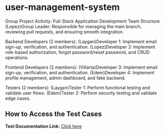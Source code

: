 # user-management-system
Group Project Activity: Full-Stack Application Development
Team Structure
(Lopez)Group Leader: Responsible for managing the main branch, reviewing pull requests, and ensuring smooth integration.

Backend Developers (2 members):
(Laygan)Developer 1: Implement email sign-up, verification, and authentication.
(Lopez)Developer 2: Implement role-based authorization, forgot password/reset password, and CRUD operations.

Frontend Developers (2 members):
(Villarta)Developer 3: Implement email sign-up, verification, and authentication.
(Edem)Developer 4: Implement profile management, admin dashboard, and fake backend.

Testers (2 members):
(Laygan)Tester 1: Perform functional testing and validate user flows.
(Edem)Tester 2: Perform security testing and validate edge cases.

## How to Access the Test Cases
**Test Documentation Link:** [Click here](https://docs.google.com/document/d/1B_K6B8gLt3aULe40rP0IsrkJ3dpbuHpPutsKKddMJE0/edit?tab=t.0)